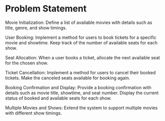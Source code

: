 # Problem Statement

Movie Initialization:
Define a list of available movies with details such as title, genre, and show timings.

User Booking:
Implement a method for users to book tickets for a specific movie and showtime.
Keep track of the number of available seats for each show.

Seat Allocation:
When a user books a ticket, allocate the next available seat for the chosen show.

Ticket Cancellation:
Implement a method for users to cancel their booked tickets.
Make the canceled seats available for booking again.

Booking Confirmation and Display:
Provide a booking confirmation with details such as movie title, showtime, and seat number.
Display the current status of booked and available seats for each show.

Multiple Movies and Shows:
Extend the system to support multiple movies with different show timings.
